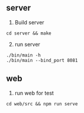 ## server
1. Build server
```
cd server && make
```

2. run server
```
./bin/main -h
./bin/main --bind_port 8081
```

## web
1. run web for test
```
cd web/src && npm run serve
```
